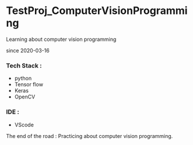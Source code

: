 # TestProj_ComputerVisionProgramming
Learning about computer vision programming

since 2020-03-16


### Tech Stack : 
* python 
* Tensor flow
* Keras
* OpenCV

### IDE : 
* VScode

The end of the road : Practicing about computer vision programming.
